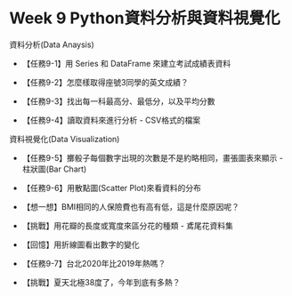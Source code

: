 # Week 9 Python資料分析與資料視覺化

資料分析(Data Anaysis)

- 【任務9-1】用 Series 和 DataFrame 來建立考試成績表資料

- 【任務9-2】怎麼樣取得座號3同學的英文成績？

- 【任務9-3】找出每一科最高分、最低分，以及平均分數

- 【任務9-4】讀取資料來進行分析 - CSV格式的檔案

資料視覺化(Data Visualization)

- 【任務9-5】擲骰子每個數字出現的次數是不是約略相同，畫張圖表來顯示 - 柱狀圖(Bar Chart)

- 【任務9-6】用散點圖(Scatter Plot)來看資料的分布

- 【想一想】BMI相同的人保險費也有高有低，這是什麼原因呢？

- 【挑戰】用花瓣的長度或寬度來區分花的種類 - 鳶尾花資料集

- 【回憶】用折線圖看出數字的變化

- 【任務9-7】台北2020年比2019年熱嗎？

- 【挑戰】夏天北極38度了，今年到底有多熱？